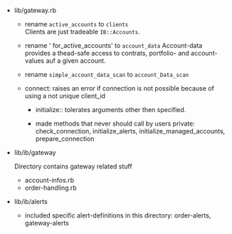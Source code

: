
* lib/gateway.rb
	* rename `active_accounts` to `clients`  
	  Clients are just tradeable `IB::Accounts`.  
 
  * rename ' for_active_accounts' to `account_data`
		Account-data provides a thead-safe access to contrats, portfolio- and account-values auf a given account.

  * rename `simple_account_data_scan`  to `account_Data_scan`

  * connect: raises an error if connection is not possible because of using a not unique client_id

	* initialize::  tolerates arguments other then specified. 

	* made methods that never should call by users private:  
	  check_connection, initialize_alerts, initialize_managed_accounts, prepare_connection 
 
* lib/ib/gateway   
  
  Directory contains gateway related stuff

	* account-infos.rb
	* order-handling.rb

* lib/ib/alerts
   
	* included specific alert-definitions in this directory:
	  order-alerts, gateway-alerts



